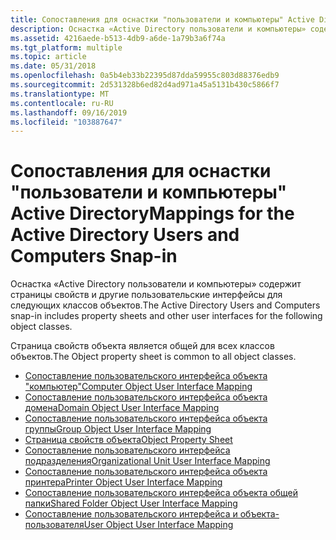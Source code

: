 ```yaml
---
title: Сопоставления для оснастки "пользователи и компьютеры" Active Directory
description: Оснастка «Active Directory пользователи и компьютеры» содержит страницы свойств и другие пользовательские интерфейсы для следующих классов объектов. Страница свойств объекта является общей для всех классов объектов.
ms.assetid: 4216aede-b513-4db9-a6de-1a79b3a6f74a
ms.tgt_platform: multiple
ms.topic: article
ms.date: 05/31/2018
ms.openlocfilehash: 0a5b4eb33b22395d87dda59955c803d88376edb9
ms.sourcegitcommit: 2d531328b6ed82d4ad971a45a5131b430c5866f7
ms.translationtype: MT
ms.contentlocale: ru-RU
ms.lasthandoff: 09/16/2019
ms.locfileid: "103887647"
---
```

# <a name="mappings-for-the-active-directory-users-and-computers-snap-in"></a><span data-ttu-id="9ee99-103">Сопоставления для оснастки "пользователи и компьютеры" Active Directory</span><span class="sxs-lookup"><span data-stu-id="9ee99-103">Mappings for the Active Directory Users and Computers Snap-in</span></span>

<span data-ttu-id="9ee99-104">Оснастка «Active Directory пользователи и компьютеры» содержит страницы свойств и другие пользовательские интерфейсы для следующих классов объектов.</span><span class="sxs-lookup"><span data-stu-id="9ee99-104">The Active Directory Users and Computers snap-in includes property sheets and other user interfaces for the following object classes.</span></span>

<span data-ttu-id="9ee99-105">Страница свойств объекта является общей для всех классов объектов.</span><span class="sxs-lookup"><span data-stu-id="9ee99-105">The Object property sheet is common to all object classes.</span></span>

-   [<span data-ttu-id="9ee99-106">Сопоставление пользовательского интерфейса объекта "компьютер"</span><span class="sxs-lookup"><span data-stu-id="9ee99-106">Computer Object User Interface Mapping</span></span>](computer-object-user-interface-mapping.md)
-   [<span data-ttu-id="9ee99-107">Сопоставление пользовательского интерфейса объекта домена</span><span class="sxs-lookup"><span data-stu-id="9ee99-107">Domain Object User Interface Mapping</span></span>](domain-object-user-interface-mapping.md)
-   [<span data-ttu-id="9ee99-108">Сопоставление пользовательского интерфейса объекта группы</span><span class="sxs-lookup"><span data-stu-id="9ee99-108">Group Object User Interface Mapping</span></span>](group-object-user-interface-mapping.md)
-   [<span data-ttu-id="9ee99-109">Страница свойств объекта</span><span class="sxs-lookup"><span data-stu-id="9ee99-109">Object Property Sheet</span></span>](object-property-sheet.md)
-   [<span data-ttu-id="9ee99-110">Сопоставление пользовательского интерфейса подразделения</span><span class="sxs-lookup"><span data-stu-id="9ee99-110">Organizational Unit User Interface Mapping</span></span>](organizational-unit-user-interface-mapping.md)
-   [<span data-ttu-id="9ee99-111">Сопоставление пользовательского интерфейса объекта принтера</span><span class="sxs-lookup"><span data-stu-id="9ee99-111">Printer Object User Interface Mapping</span></span>](printer-object-user-interface-mapping.md)
-   [<span data-ttu-id="9ee99-112">Сопоставление пользовательского интерфейса объекта общей папки</span><span class="sxs-lookup"><span data-stu-id="9ee99-112">Shared Folder Object User Interface Mapping</span></span>](shared-folder-object-user-interface-mapping.md)
-   [<span data-ttu-id="9ee99-113">Сопоставление пользовательского интерфейса и объекта-пользователя</span><span class="sxs-lookup"><span data-stu-id="9ee99-113">User Object User Interface Mapping</span></span>](user-object-user-interface-mapping.md)

 

 




